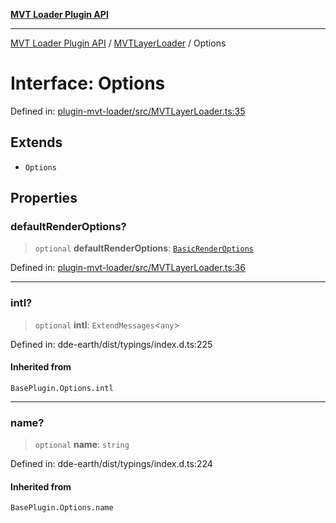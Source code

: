 [**MVT Loader Plugin API**](../../../../README.md)

***

[MVT Loader Plugin API](../../../../README.md) / [MVTLayerLoader](../README.md) / Options

# Interface: Options

Defined in: [plugin-mvt-loader/src/MVTLayerLoader.ts:35](https://github.com/dde-platform/dde-earth/blob/a4e76810cf18d8354b0eaa68b6b086181f8a3f8a/packages/plugin-mvt-loader/src/MVTLayerLoader.ts#L35)

## Extends

- `Options`

## Properties

### defaultRenderOptions?

> `optional` **defaultRenderOptions**: [`BasicRenderOptions`](../../MVTLayerItem/type-aliases/BasicRenderOptions.md)

Defined in: [plugin-mvt-loader/src/MVTLayerLoader.ts:36](https://github.com/dde-platform/dde-earth/blob/a4e76810cf18d8354b0eaa68b6b086181f8a3f8a/packages/plugin-mvt-loader/src/MVTLayerLoader.ts#L36)

***

### intl?

> `optional` **intl**: `ExtendMessages`\<`any`\>

Defined in: dde-earth/dist/typings/index.d.ts:225

#### Inherited from

`BasePlugin.Options.intl`

***

### name?

> `optional` **name**: `string`

Defined in: dde-earth/dist/typings/index.d.ts:224

#### Inherited from

`BasePlugin.Options.name`
